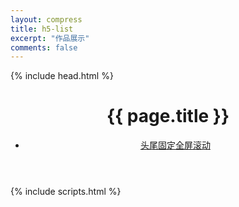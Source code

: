 ```yaml
---
layout: compress
title: h5-list
excerpt: "作品展示"
comments: false
---
```

<!DOCTYPE html>
<!--[if lt IE 7]><html class="no-js lt-ie9 lt-ie8 lt-ie7"> <![endif]-->
<!--[if (IE 7)&!(IEMobile)]><html class="no-js lt-ie9 lt-ie8"><![endif]-->
<!--[if (IE 8)&!(IEMobile)]><html class="no-js lt-ie9"><![endif]-->
<!--[if gt IE 8]><!--> <html class="no-js"><!--<![endif]-->
<head>
    {% include head.html %}
</head>
<body>
    <!-- Header -->
    <header class="header" role="banner">
        <div class="wrapper animated fadeIn">
            <div class="content">
                <div class="post-title">
                    <h1>{{ page.title }}</h1>
                    <a class="btn zoombtn" href="{{site.url}}">
                        <i class="fa fa-home"></i>
                    </a>
                </div>
                <div class="post-list">
                    <ul>
                        <li class="wow fadeInLeft" data-wow-duration="1.5s">
                            <a class="zoombtn" href="./film/index.html">头尾固定全屏滚动</a>
                        </li>
                    </ul>
                </div>
            </div>
        </div>
    </header>
    {% include scripts.html %}
    <script src="{{ site.url }}/assets/js/wow.min.js"></script>
    <script type="text/javascript">(new WOW).init();</script>
</body>
</html>
